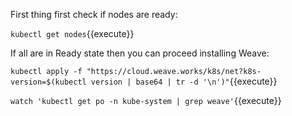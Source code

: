 First thing first check if nodes are ready:

`kubectl get nodes`{{execute}}

If all are in Ready state then you can proceed installing Weave:

`kubectl apply -f "https://cloud.weave.works/k8s/net?k8s-version=$(kubectl version | base64 | tr -d '\n')"`{{execute}}

`watch 'kubectl get po -n kube-system | grep weave'`{{execute}}
